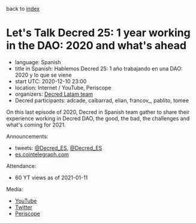 back to [index](index.md)

# Let's Talk Decred 25: 1 year working in the DAO: 2020 and what's ahead

- language: Spanish
- title in Spanish: Hablemos Decred 25: 1 año trabajando en una DAO: 2020 y lo que se viene
- start UTC: 2020-12-10 23:00
- location: Internet / YouTube, Periscope
- organizers: [Decred Latam team](https://twitter.com/Decred_ES)
- Decred participants: adcade, caibarrad, elian, francov_, pablito, tomee

On this last episode of 2020, Decred in Spanish team gather to share their experience working in Decred DAO, the good, the bad, the challenges and what's coming for 2021.

Announcements:

- tweets: [@Decred_ES](https://twitter.com/Decred_ES/status/1336710415410204672), [@Decred_ES](https://twitter.com/Decred_ES/status/1337165303046942723)
- [es.cointelegraph.com](https://es.cointelegraph.com/news/next-episode-of-hablemos-decred-will-review-what-happened-in-2020)

Attendance:

- 60 YT views as of 2021-01-11

Media:

- [YouTube](https://www.youtube.com/watch?v=ldddE_mNSM4)
- [Twitter](https://twitter.com/Decred_ES/status/1337170376145563649)
- [Periscope](https://www.pscp.tv/w/cqFOkzF6WUViTEFxcXlsS2V8MU1ueG5sb3ZOem1HT1LT4tNoPdVkKVfC39CdtkMJYoOdpgD9OtVEatm43AYB)
